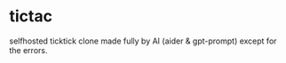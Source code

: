 # tictac
selfhosted ticktick clone made fully by AI (aider &amp; gpt-prompt) except for the errors. 
